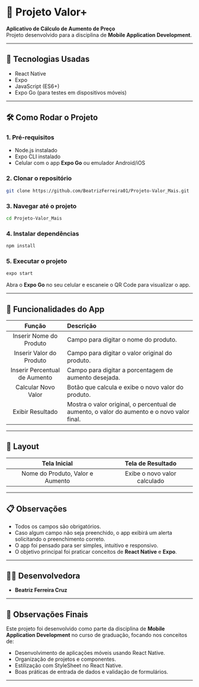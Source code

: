 # 📄 Projeto Valor+

**Aplicativo de Cálculo de Aumento de Preço**  
Projeto desenvolvido para a disciplina de **Mobile Application Development**.

---

## 🚀 Tecnologias Usadas
- React Native
- Expo
- JavaScript (ES6+)
- Expo Go (para testes em dispositivos móveis)

---

## 🛠️ Como Rodar o Projeto

### 1. Pré-requisitos
- Node.js instalado
- Expo CLI instalado
- Celular com o app **Expo Go** ou emulador Android/iOS

### 2. Clonar o repositório
```bash
git clone https://github.com/BeatrizFerreira01/Projeto-Valor_Mais.git
```

### 3. Navegar até o projeto
```bash
cd Projeto-Valor_Mais
```

### 4. Instalar dependências
```bash
npm install
```

### 5. Executar o projeto
```bash
expo start
```

Abra o **Expo Go** no seu celular e escaneie o QR Code para visualizar o app.

---

## 📱 Funcionalidades do App

| Função | Descrição |
|:------:|:---------|
| Inserir Nome do Produto | Campo para digitar o nome do produto. |
| Inserir Valor do Produto | Campo para digitar o valor original do produto. |
| Inserir Percentual de Aumento | Campo para digitar a porcentagem de aumento desejada. |
| Calcular Novo Valor | Botão que calcula e exibe o novo valor do produto. |
| Exibir Resultado | Mostra o valor original, o percentual de aumento, o valor do aumento e o novo valor final. |

---

## 🎨 Layout

| Tela Inicial                  | Tela de Resultado              |
|:------------------------------:|:-------------------------------:|
| Nome do Produto, Valor e Aumento | Exibe o novo valor calculado |

---

## 📋 Observações

- Todos os campos são obrigatórios.
- Caso algum campo não seja preenchido, o app exibirá um alerta solicitando o preenchimento correto.
- O app foi pensado para ser simples, intuitivo e responsivo.
- O objetivo principal foi praticar conceitos de **React Native** e **Expo**.

---

## 👩‍💻 Desenvolvedora
- **Beatriz Ferreira Cruz**

---

## 📝 Observações Finais

Este projeto foi desenvolvido como parte da disciplina de **Mobile Application Development** no curso de graduação, focando nos conceitos de:
- Desenvolvimento de aplicações móveis usando React Native.
- Organização de projetos e componentes.
- Estilização com StyleSheet no React Native.
- Boas práticas de entrada de dados e validação de formulários.

---
